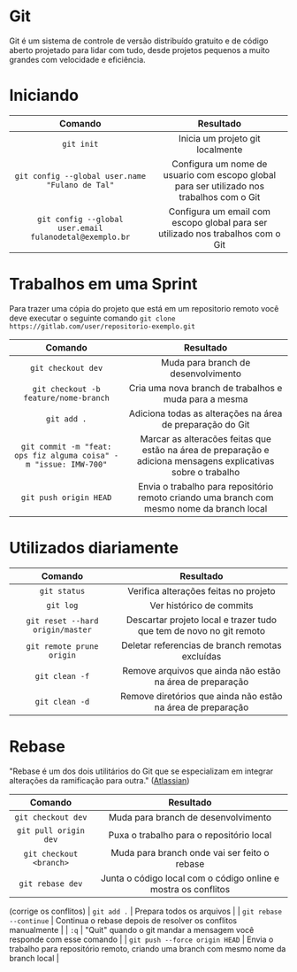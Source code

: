 # Git

Git é um sistema de controle de versão distribuído gratuito e de código aberto projetado para lidar com tudo, desde projetos pequenos a muito grandes com velocidade e eficiência.

# Iniciando

| Comando | Resultado |
| :--------: | :--------: |
| `git init`   |  Inicia um projeto git localmente  |
| `git config --global user.name "Fulano de Tal"`   |  Configura um nome de usuario com escopo global para ser utilizado nos trabalhos com o Git  |
| `git config --global user.email fulanodetal@exemplo.br`   |  Configura um email com escopo global para ser utilizado nos trabalhos com o Git  |

# Trabalhos em uma Sprint

Para trazer uma cópia do projeto que está em um repositorio remoto você deve executar o seguinte comando `git clone https://gitlab.com/user/repositorio-exemplo.git`

| Comando | Resultado |
| :--------: | :--------: |
| `git checkout dev`   |  Muda para branch de desenvolvimento  |
| `git checkout -b feature/nome-branch`  | Cria uma nova branch de trabalhos e muda para a mesma  |
| `git add .`  | Adiciona todas as alterações na área de preparação do Git |
| `git commit -m "feat: ops fiz alguma coisa" -m "issue: IMW-700"`  | Marcar as alteracões feitas que estão na área de preparação e adiciona mensagens explicativas sobre o trabalho  |
| `git push origin HEAD`  | Envia o trabalho para repositório remoto criando uma branch com mesmo nome da branch local |

# Utilizados diariamente

| Comando | Resultado |
| :--------: | :--------: |
| `git status`  | Verifica alterações feitas no projeto   |
| `git log`  | Ver histórico de commits   |
| `git reset --hard origin/master`  | Descartar projeto local e trazer tudo que tem de novo no git remoto |
| `git remote prune origin`  | Deletar referencias de branch remotas excluídas    |
| `git clean -f`  | Remove arquivos que ainda não estão na área de preparação    |
| `git clean -d`  | Remove diretórios que ainda não estão na área de preparação  |

# Rebase

"Rebase é um dos dois utilitários do Git que se especializam em integrar alterações da ramificação para outra." ([Atlassian](https://www.atlassian.com/br/git/tutorials/rewriting-history/git-rebase))

| Comando | Resultado |
| :--------: | :--------: |
| `git checkout dev`	|	Muda para branch de desenvolvimento	|
| `git pull origin dev`	|	Puxa o trabalho para o repositório local	|
| `git checkout <branch>`	|	Muda para branch onde vai ser feito o rebase	|
| `git rebase dev`	|	Junta o código local com o código online e mostra os conflitos	|
(corrige os conflitos)
| `git add .`	|	Prepara todos os arquivos	|
| `git rebase --continue`	|	Continua o rebase depois de resolver os conflitos manualmente	|
| `:q`	|	"Quit" quando o git mandar a mensagem você responde com esse comando	|
| `git push --force origin HEAD`	|	Envia o trabalho para repositório remoto, criando uma branch com mesmo nome da branch local	|


